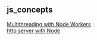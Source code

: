 ## js_concepts

[Multithreading with Node Workers](./JS_Workers/) \
[http server with Node](./http/)
